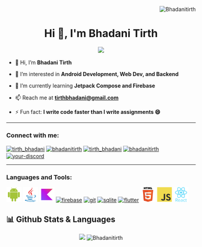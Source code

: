 <p align="right">  
	<img src="https://komarev.com/ghpvc/?username=Bhadanitirth&label=Profile%20views&color=0e75b6&style=plastic" alt="Bhadanitirth" /> 
</p> 

<h1 align="center">Hi 👋, I'm Bhadani Tirth</h1> 
<p align="center"> 
   <a href="https://github.com/DenverCoder1/readme-typing-svg"><img src="https://readme-typing-svg.herokuapp.com?lines=Hi!;I+am+a+Developer;IT+Engineer+at+DDU;Exploring+Android,+Java+and+Web;Thanks+for+visiting!;&size=30&color=49FF00&center=true&width=650&height=50"></a> 
</p> 

- 👋 Hi, I’m **Bhadani Tirth**

- 👀 I’m interested in **Android Development, Web Dev, and Backend**

- 🌱 I’m currently learning **Jetpack Compose and Firebase**

- 📫 Reach me at **tirthbhadani@gmail.com**

- ⚡ Fun fact: **I write code faster than I write assignments 😄**

---

<h3 align="left">Connect with me:</h3>
<p align="left">
<a href="https://twitter.com/tirth_bhadani" target="blank"><img align="center" src="https://raw.githubusercontent.com/rahuldkjain/github-profile-readme-generator/master/src/images/icons/Social/twitter.svg" alt="tirth_bhadani" height="30" width="40" /></a>
<a href="https://www.linkedin.com/in/bhadanitirth" target="blank"><img align="center" src="https://raw.githubusercontent.com/rahuldkjain/github-profile-readme-generator/master/src/images/icons/Social/linked-in-alt.svg" alt="bhadanitirth" height="30" width="40" /></a>
<a href="https://www.instagram.com/tirth_bhadani" target="blank"><img align="center" src="https://raw.githubusercontent.com/rahuldkjain/github-profile-readme-generator/master/src/images/icons/Social/instagram.svg" alt="tirth_bhadani" height="30" width="40" /></a>
<a href="https://www.leetcode.com/bhadanitirth" target="blank"><img align="center" src="https://raw.githubusercontent.com/rahuldkjain/github-profile-readme-generator/master/src/images/icons/Social/leet-code.svg" alt="bhadanitirth" height="30" width="40" /></a>
<a href="https://discord.gg/your-invite-code" target="blank"><img align="center" src="https://raw.githubusercontent.com/rahuldkjain/github-profile-readme-generator/master/src/images/icons/Social/discord.svg" alt="your-discord" height="30" width="40" /></a>
</p> 

---

<h3 align="left">Languages and Tools:</h3>
<p align="left">
<a href="https://developer.android.com" target="_blank"><img src="https://raw.githubusercontent.com/devicons/devicon/master/icons/android/android-original.svg" alt="android" width="40" height="40"/></a>
<a href="https://www.java.com" target="_blank"><img src="https://raw.githubusercontent.com/devicons/devicon/master/icons/java/java-original.svg" alt="java" width="40" height="40"/></a>
<a href="https://kotlinlang.org/" target="_blank"><img src="https://raw.githubusercontent.com/devicons/devicon/master/icons/kotlin/kotlin-original.svg" alt="kotlin" width="40" height="40"/></a>
<a href="https://firebase.google.com/" target="_blank"><img src="https://www.vectorlogo.zone/logos/firebase/firebase-icon.svg" alt="firebase" width="40" height="40"/></a>
<a href="https://git-scm.com/" target="_blank"><img src="https://www.vectorlogo.zone/logos/git-scm/git-scm-icon.svg" alt="git" width="40" height="40"/></a>
<a href="https://www.sqlite.org/index.html" target="_blank"><img src="https://www.vectorlogo.zone/logos/sqlite/sqlite-icon.svg" alt="sqlite" width="40" height="40"/></a>
<a href="https://flutter.dev" target="_blank"><img src="https://www.vectorlogo.zone/logos/flutterio/flutterio-icon.svg" alt="flutter" width="40" height="40"/></a>
<a href="https://www.w3.org/html/" target="_blank"><img src="https://raw.githubusercontent.com/devicons/devicon/master/icons/html5/html5-original-wordmark.svg" alt="html" width="40" height="40"/></a>
<a href="https://developer.mozilla.org/en-US/docs/Web/JavaScript" target="_blank"><img src="https://raw.githubusercontent.com/devicons/devicon/master/icons/javascript/javascript-original.svg" alt="javascript" width="40" height="40"/></a>
<a href="https://reactjs.org/" target="_blank"><img src="https://raw.githubusercontent.com/devicons/devicon/master/icons/react/react-original-wordmark.svg" alt="react" width="40" height="40"/></a>
</p>

## 📊 Github Stats & Languages
<p align="center">
  <img src="https://github-readme-stats.vercel.app/api?username=Bhadanitirth&show_icons=true&theme=transparent" />
  <img src="https://github-readme-stats.vercel.app/api/top-langs/?username=Bhadanitirth&hide=jupyter%20notebook,Makefile&hide_title=true&layout=pie" alt="Bhadanitirth" />
</p>

